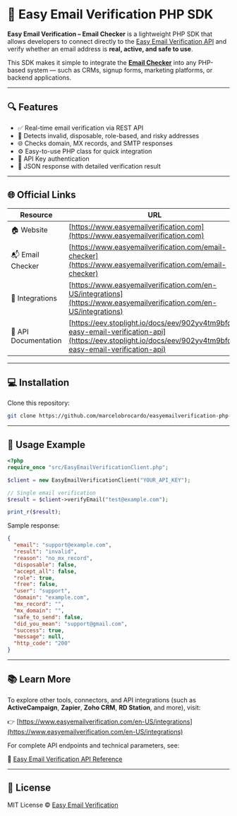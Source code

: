# 📨 Easy Email Verification PHP SDK

**Easy Email Verification – Email Checker** is a lightweight PHP SDK that allows developers to connect directly to the [Easy Email Verification API](https://eev.stoplight.io/docs/eev/902yv4tm9bfd9-easy-email-verification-api) and verify whether an email address is **real, active, and safe to use**.

This SDK makes it simple to integrate the **[Email Checker](https://www.easyemailverification.com/email-checker)** into any PHP-based system — such as CRMs, signup forms, marketing platforms, or backend applications.

---

## 🔍 Features

- ✅ Real-time email verification via REST API  
- 🧠 Detects invalid, disposable, role-based, and risky addresses  
- 🌐 Checks domain, MX records, and SMTP responses  
- ⚙️ Easy-to-use PHP class for quick integration  
- 🔑 API Key authentication  
- 🧾 JSON response with detailed verification result  

---

## 🌐 Official Links

| Resource | URL |
|-----------|-----|
| 🏠 Website | [https://www.easyemailverification.com](https://www.easyemailverification.com) |
| 📬 Email Checker | [https://www.easyemailverification.com/email-checker](https://www.easyemailverification.com/email-checker) |
| 🔗 Integrations | [https://www.easyemailverification.com/en-US/integrations](https://www.easyemailverification.com/en-US/integrations) |
| 📘 API Documentation | [https://eev.stoplight.io/docs/eev/902yv4tm9bfd9-easy-email-verification-api](https://eev.stoplight.io/docs/eev/902yv4tm9bfd9-easy-email-verification-api) |

---

## 💻 Installation

Clone this repository:

```bash
git clone https://github.com/marcelobrocardo/easyemailverification-php-sdk.git
```


---

## 🧩 Usage Example

```php
<?php
require_once "src/EasyEmailVerificationClient.php";

$client = new EasyEmailVerificationClient("YOUR_API_KEY");

// Single email verification
$result = $client->verifyEmail("test@example.com");

print_r($result);
```

Sample response:

```json
{
  "email": "support@example.com",
  "result": "invalid",
  "reason": "no_mx_record",
  "disposable": false,
  "accept_all": false,
  "role": true,
  "free": false,
  "user": "support",
  "domain": "example.com",
  "mx_record": "",
  "mx_domain": "",
  "safe_to_send": false,
  "did_you_mean": "support@gmail.com",
  "success": true,
  "message": null,
  "http_code": "200"
}
```

---


## 📚 Learn More

To explore other tools, connectors, and API integrations (such as **ActiveCampaign**, **Zapier**, **Zoho CRM**, **RD Station**, and more), visit:

👉 [https://www.easyemailverification.com/en-US/integrations](https://www.easyemailverification.com/en-US/integrations)

For complete API endpoints and technical parameters, see:

📘 [Easy Email Verification API Reference](https://eev.stoplight.io/docs/eev/902yv4tm9bfd9-easy-email-verification-api)

---

## 📄 License

MIT License © [Easy Email Verification](https://www.easyemailverification.com)
